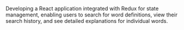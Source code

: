 Developing a React application integrated with Redux for state management, enabling users to search for word definitions, view their search history, and see detailed explanations for individual words.
